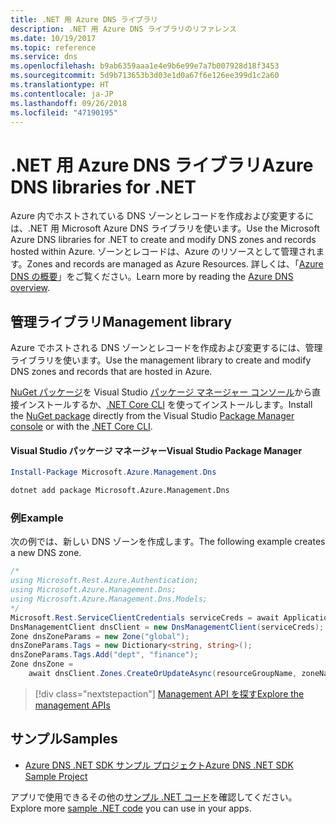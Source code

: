 ```yaml
---
title: .NET 用 Azure DNS ライブラリ
description: .NET 用 Azure DNS ライブラリのリファレンス
ms.date: 10/19/2017
ms.topic: reference
ms.service: dns
ms.openlocfilehash: b9ab6359aaa1e4e9b6e99e7a7b007928d18f3453
ms.sourcegitcommit: 5d9b713653b3d03e1d0a67f6e126ee399d1c2a60
ms.translationtype: HT
ms.contentlocale: ja-JP
ms.lasthandoff: 09/26/2018
ms.locfileid: "47190195"
---
```

# <a name="azure-dns-libraries-for-net"></a><span data-ttu-id="c423d-103">.NET 用 Azure DNS ライブラリ</span><span class="sxs-lookup"><span data-stu-id="c423d-103">Azure DNS libraries for .NET</span></span>

<span data-ttu-id="c423d-104">Azure 内でホストされている DNS ゾーンとレコードを作成および変更するには、.NET 用 Microsoft Azure DNS ライブラリを使います。</span><span class="sxs-lookup"><span data-stu-id="c423d-104">Use the Microsoft Azure DNS libraries for .NET to create and modify DNS zones and records hosted within Azure.</span></span> <span data-ttu-id="c423d-105">ゾーンとレコードは、Azure のリソースとして管理されます。</span><span class="sxs-lookup"><span data-stu-id="c423d-105">Zones and records are managed as Azure Resources.</span></span> <span data-ttu-id="c423d-106">詳しくは、「[Azure DNS の概要](/azure/dns/dns-overview)」をご覧ください。</span><span class="sxs-lookup"><span data-stu-id="c423d-106">Learn more by reading the [Azure DNS overview](/azure/dns/dns-overview).</span></span>

## <a name="management-library"></a><span data-ttu-id="c423d-107">管理ライブラリ</span><span class="sxs-lookup"><span data-stu-id="c423d-107">Management library</span></span>

<span data-ttu-id="c423d-108">Azure でホストされる DNS ゾーンとレコードを作成および変更するには、管理ライブラリを使います。</span><span class="sxs-lookup"><span data-stu-id="c423d-108">Use the management library to create and modify DNS zones and records that are hosted in Azure.</span></span>

<span data-ttu-id="c423d-109">[NuGet パッケージ](https://www.nuget.org/packages/Microsoft.Azure.Management.Dns)を Visual Studio [パッケージ マネージャー コンソール][PackageManager]から直接インストールするか、[.NET Core CLI][DotNetCLI] を使ってインストールします。</span><span class="sxs-lookup"><span data-stu-id="c423d-109">Install the [NuGet package](https://www.nuget.org/packages/Microsoft.Azure.Management.Dns) directly from the Visual Studio [Package Manager console][PackageManager] or with the [.NET Core CLI][DotNetCLI].</span></span>

#### <a name="visual-studio-package-manager"></a><span data-ttu-id="c423d-110">Visual Studio パッケージ マネージャー</span><span class="sxs-lookup"><span data-stu-id="c423d-110">Visual Studio Package Manager</span></span>

```powershell
Install-Package Microsoft.Azure.Management.Dns
```

```bash
dotnet add package Microsoft.Azure.Management.Dns
```

### <a name="example"></a><span data-ttu-id="c423d-111">例</span><span class="sxs-lookup"><span data-stu-id="c423d-111">Example</span></span>

<span data-ttu-id="c423d-112">次の例では、新しい DNS ゾーンを作成します。</span><span class="sxs-lookup"><span data-stu-id="c423d-112">The following example creates a new DNS zone.</span></span>

```csharp
/*
using Microsoft.Rest.Azure.Authentication;
using Microsoft.Azure.Management.Dns;
using Microsoft.Azure.Management.Dns.Models;
*/
Microsoft.Rest.ServiceClientCredentials serviceCreds = await ApplicationTokenProvider.LoginSilentAsync(tenantId, clientId, secret);
DnsManagementClient dnsClient = new DnsManagementClient(serviceCreds);            
Zone dnsZoneParams = new Zone("global");
dnsZoneParams.Tags = new Dictionary<string, string>();
dnsZoneParams.Tags.Add("dept", "finance");
Zone dnsZone =
    await dnsClient.Zones.CreateOrUpdateAsync(resourceGroupName, zoneName, dnsZoneParams, null, "*");
```

> [!div class="nextstepaction"]
> [<span data-ttu-id="c423d-113">Management API を探す</span><span class="sxs-lookup"><span data-stu-id="c423d-113">Explore the management APIs</span></span>](/dotnet/api/overview/azure/dns/management)

## <a name="samples"></a><span data-ttu-id="c423d-114">サンプル</span><span class="sxs-lookup"><span data-stu-id="c423d-114">Samples</span></span>

* [<span data-ttu-id="c423d-115">Azure DNS .NET SDK サンプル プロジェクト</span><span class="sxs-lookup"><span data-stu-id="c423d-115">Azure DNS .NET SDK Sample Project</span></span>](https://www.microsoft.com/download/details.aspx?id=47268)

<span data-ttu-id="c423d-116">アプリで使用できるその他の[サンプル .NET コード](https://azure.microsoft.com/resources/samples/?platform=dotnet)を確認してください。</span><span class="sxs-lookup"><span data-stu-id="c423d-116">Explore more [sample .NET code](https://azure.microsoft.com/resources/samples/?platform=dotnet) you can use in your apps.</span></span>

[PackageManager]: https://docs.microsoft.com/nuget/tools/package-manager-console
[DotNetCLI]: https://docs.microsoft.com/dotnet/core/tools/dotnet-add-package
